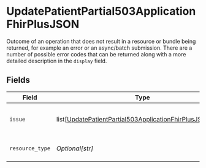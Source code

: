 # UpdatePatientPartial503ApplicationFhirPlusJSON

Outcome of an operation that does not result in a resource or bundle being returned, for example an error or an async/batch submission.
There are a number of possible error codes that can be returned along with a more detailed description in the `display` field.



## Fields

| Field                                                                                                                                       | Type                                                                                                                                        | Required                                                                                                                                    | Description                                                                                                                                 |
| ------------------------------------------------------------------------------------------------------------------------------------------- | ------------------------------------------------------------------------------------------------------------------------------------------- | ------------------------------------------------------------------------------------------------------------------------------------------- | ------------------------------------------------------------------------------------------------------------------------------------------- |
| `issue`                                                                                                                                     | list[[UpdatePatientPartial503ApplicationFhirPlusJSONIssue](../../models/operations/updatepatientpartial503applicationfhirplusjsonissue.md)] | :heavy_minus_sign:                                                                                                                          | List of issues that have occurred.                                                                                                          |
| `resource_type`                                                                                                                             | *Optional[str]*                                                                                                                             | :heavy_minus_sign:                                                                                                                          | FHIR Resource Type.                                                                                                                         |